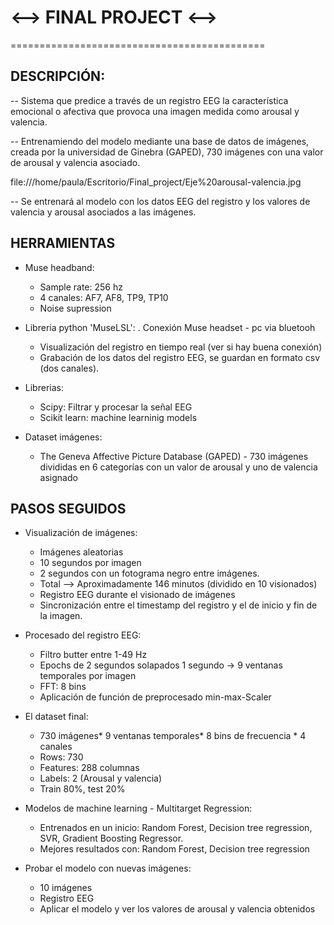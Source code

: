 
# <--> **FINAL PROJECT** <-->
============================================


## **DESCRIPCIÓN**:

-- Sistema que predice a través de un registro EEG la característica emocional o afectiva que provoca una imagen medida como arousal y valencia.

-- Entrenamiendo del modelo mediante una base de datos de imágenes, creada por la universidad de Ginebra (GAPED), 730 imágenes con una valor de arousal y valencia asociado.

file:///home/paula/Escritorio/Final_project/Eje%20arousal-valencia.jpg

-- Se entrenará al modelo con los datos EEG del registro y los valores de valencia y arousal asociados a las imágenes.

## **HERRAMIENTAS**

- Muse headband:
	- Sample rate: 256 hz
	- 4 canales: AF7, AF8, TP9, TP10 
	- Noise supression

- Libreria python 'MuseLSL':
	. Conexión Muse headset - pc via bluetooh
	- Visualización del registro en tiempo real (ver si hay buena conexión)
	- Grabación de los datos del registro EEG, se guardan en formato csv (dos canales).

- Librerias: 
	- Scipy: Filtrar y procesar la señal EEG
	- Scikit learn: machine learninig models

- Dataset imágenes:
	- The Geneva Affective Picture Database (GAPED) - 730 imágenes divididas en 6 categorías  con un valor de arousal y uno de valencia asignado


## **PASOS SEGUIDOS**

- Visualización de imágenes:
	- Imágenes aleatorias
	- 10 segundos por imagen
	- 2 segundos con un fotograma negro entre imágenes. 
	- Total --> Aproximadamente 146 minutos (dividido en 10 visionados)
	- Registro EEG durante el visionado de imágenes
	- Sincronización entre el timestamp del registro y el de inicio y fin de la imagen. 
	
- Procesado del registro EEG:
	- Filtro butter entre 1-49 Hz
	- Epochs de 2 segundos solapados 1 segundo -> 9 ventanas temporales por imagen
	- FFT: 8 bins
	- Aplicación de función de preprocesado min-max-Scaler

- El dataset final:
	- 730 imágenes* 9 ventanas temporales* 8 bins de frecuencia * 4 canales
	- Rows: 730
	- Features: 288 columnas
	- Labels: 2 (Arousal y valencia)
	- Train 80%, test 20%

- Modelos de machine learning - Multitarget Regression:
	- Entrenados en un inicio: Random Forest, Decision tree regression, SVR, Gradient Boosting Regressor.
	- Mejores resultados con: Random Forest, Decision tree regression

- Probar el modelo con nuevas imágenes:
	- 10 imágenes
	- Registro EEG
	- Aplicar el modelo y ver los valores de arousal y valencia obtenidos
